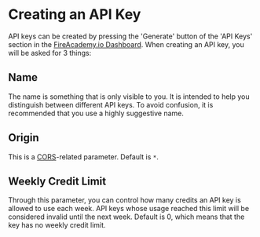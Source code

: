 # Creating an API Key

API keys can be created by pressing the 'Generate' button of the 'API Keys' section in the [FireAcademy.io Dashboard](https://dashboard.fireacademy.io). When creating an API key, you will be asked for 3 things:

## Name

The name is something that is only visible to you. It is intended to help you distinguish between different API keys. To avoid confusion, it is recommended that you use a highly suggestive name.

## Origin

This is a [CORS](https://en.wikipedia.org/wiki/Cross-origin\_resource\_sharing)-related parameter. Default is `*`.

## Weekly Credit Limit

Through this parameter, you can control how many credits an API key is allowed to use each week. API keys whose usage reached this limit will be considered invalid until the next week. Default is 0, which means that the key has no weekly credit limit.


